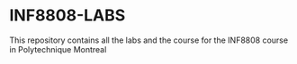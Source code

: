 # INF8808-LABS
 This repository contains all the labs and the course for the INF8808 course in Polytechnique Montreal
